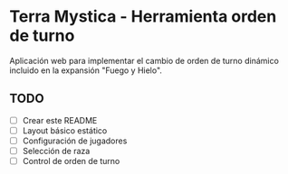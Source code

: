 # Terra Mystica - Herramienta orden de turno

Aplicación web para implementar el cambio de orden de turno dinámico incluido en la expansión "Fuego y Hielo".

## TODO

- [ ] Crear este README
- [ ] Layout básico estático
- [ ] Configuración de jugadores
- [ ] Selección de raza
- [ ] Control de orden de turno
